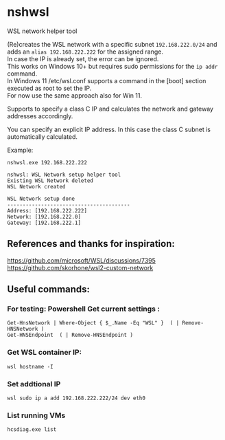 # nshwsl
WSL network helper tool

(Re)creates the WSL network with a specific subnet `192.168.222.0/24` and adds an `alias 192.168.222.222` for the assigned range.  
In case the IP is already set, the error can be ignored.  
This works on Windows 10+ but requires sudo permissions for the `ip addr` command.  
In Windows 11 /etc/wsl.conf supports a command in the [boot] section executed as root to set the IP.  
For now use the same approach also for Win 11.

Supports to specify a class C IP and calculates the network and gateway addresses accordingly.

You can specify an explicit IP address. In this case the class C subnet is automatically calculated.

Example:

```
nshwsl.exe 192.168.222.222

nshwsl: WSL Network setup helper tool
Existing WSL Network deleted
WSL Network created

WSL Network setup done
----------------------------------------
Address: [192.168.222.222]
Network: [192.168.222.0]
Gateway: [192.168.222.1]
```

## References and thanks for inspiration:

https://github.com/microsoft/WSL/discussions/7395
https://github.com/skorhone/wsl2-custom-network

## Useful commands:

### For testing: Powershell Get current settings :

```
Get-HnsNetwork | Where-Object { $_.Name -Eq "WSL" }  ( | Remove-HNSNetwork )
Get-HNSEndpoint  ( | Remove-HNSEndpoint )
```

### Get WSL container IP:

```
wsl hostname -I
```

### Set addtional IP

```
wsl sudo ip a add 192.168.222.222/24 dev eth0
```

### List running VMs

```
hcsdiag.exe list
```
